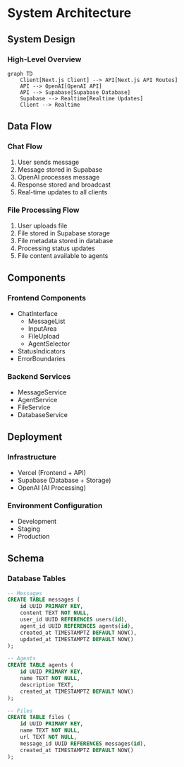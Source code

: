 # System Architecture

## System Design

### High-Level Overview
```mermaid
graph TD
    Client[Next.js Client] --> API[Next.js API Routes]
    API --> OpenAI[OpenAI API]
    API --> Supabase[Supabase Database]
    Supabase --> Realtime[Realtime Updates]
    Client --> Realtime
```

## Data Flow

### Chat Flow
1. User sends message
2. Message stored in Supabase
3. OpenAI processes message
4. Response stored and broadcast
5. Real-time updates to all clients

### File Processing Flow
1. User uploads file
2. File stored in Supabase storage
3. File metadata stored in database
4. Processing status updates
5. File content available to agents

## Components

### Frontend Components
- ChatInterface
  - MessageList
  - InputArea
  - FileUpload
  - AgentSelector
- StatusIndicators
- ErrorBoundaries

### Backend Services
- MessageService
- AgentService
- FileService
- DatabaseService

## Deployment

### Infrastructure
- Vercel (Frontend + API)
- Supabase (Database + Storage)
- OpenAI (AI Processing)

### Environment Configuration
- Development
- Staging
- Production

## Schema

### Database Tables
```sql
-- Messages
CREATE TABLE messages (
    id UUID PRIMARY KEY,
    content TEXT NOT NULL,
    user_id UUID REFERENCES users(id),
    agent_id UUID REFERENCES agents(id),
    created_at TIMESTAMPTZ DEFAULT NOW(),
    updated_at TIMESTAMPTZ DEFAULT NOW()
);

-- Agents
CREATE TABLE agents (
    id UUID PRIMARY KEY,
    name TEXT NOT NULL,
    description TEXT,
    created_at TIMESTAMPTZ DEFAULT NOW()
);

-- Files
CREATE TABLE files (
    id UUID PRIMARY KEY,
    name TEXT NOT NULL,
    url TEXT NOT NULL,
    message_id UUID REFERENCES messages(id),
    created_at TIMESTAMPTZ DEFAULT NOW()
);
```
